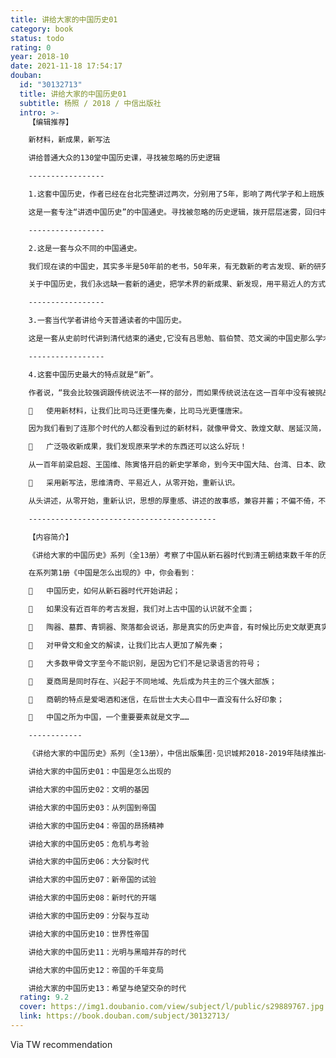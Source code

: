 ```yaml
---
title: 讲给大家的中国历史01
category: book
status: todo
rating: 0
year: 2018-10
date: 2021-11-18 17:54:17
douban:
  id: "30132713"
  title: 讲给大家的中国历史01
  subtitle: 杨照 / 2018 / 中信出版社
  intro: >-
    【编辑推荐】

    新材料，新成果，新写法

    讲给普通大众的130堂中国历史课，寻找被忽略的历史逻辑

    -----------------

    1.这套中国历史，作者已经在台北完整讲过两次，分别用了5年，影响了两代学子和上班族；作者又用了5年时间整理成文字，讲透几千年中国历史的演进。

    这是一套专注“讲透中国历史”的中国通史。寻找被忽略的历史逻辑，拨开层层迷雾，回归中国历史的常识，历史不只是帝王将相和英雄人物，也不只是刀光剑影和王朝更替，还有更多令人惊叹的历史运作逻辑和丰富的细节。

    -----------------

    2.这是一套与众不同的中国通史。

    我们现在读的中国史，其实多半是50年前的老书，50年来，有无数新的考古发现、新的研究成果，却被束之高阁，我们一点都不知道。

    关于中国历史，我们永远缺一套新的通史，把学术界的新成果、新发现，用平易近人的方式讲给大家。活在今天，我们要读今天的人，用今天的新视角写的中国历史。

    -----------------

    3.一套当代学者讲给今天普通读者的中国历史。

    这是一套从史前时代讲到清代结束的通史,它没有吕思勉、翦伯赞、范文澜的中国史那么学术，也没有《明朝那些事儿》《半小时漫画中国史》那么戏说；这套中国史用既正儿八经、又简洁愉悦地方式，讲出了干货满满的新知识、新见解，就像《秦谜》《历史的温度》那样讲述有情感、有思想的历史。

    -----------------

    4.这套中国历史最大的特点就是“新”。

    作者说，“我会比较强调跟传统说法不一样的部分，而如果传统说法在这一百年中没有被挑战或被推翻，我就不讲了”。它吸收了专家学者的严肃认真，却没有学院的刻板僵硬;它采用了轻松幽默的讲解方法，却不是没有节操的搞笑和插科打诨;它主要不是讲哪一年发生了哪件事，也不是繁琐考证一个新历史知识，而是告诉我们历史演进的脉络，寻找历史运作的逻辑，启发我们新的认知。

    	使用新材料，让我们比司马迁更懂先秦，比司马光更懂唐宋。

    因为我们看到了连那个时代的人都没看到过的新材料，就像甲骨文、敦煌文献、居延汉简，还有马王堆的帛书。

    	广泛吸收新成果，我们发现原来学术的东西还可以这么好玩！

    从一百年前梁启超、王国维、陈寅恪开启的新史学革命，到今天中国大陆、台湾、日本、欧美汉学界的新成果。

    	采用新写法，思维清奇、平易近人，从零开始，重新认识。

    从头讲述，从零开始，重新认识，思想的厚重感、讲述的故事感，兼容并蓄；不偏不倚，不薄不厚，不深不浅，历史的现场感、破案的畅快感，应有尽有。

    ------------------------------------------

    【内容简介】

    《讲给大家的中国历史》系列（全13册）考察了中国从新石器时代到清王朝结束数千年的历史轨迹，充分运用近百年历史学和考古学的丰硕成果，以广泛的社会结构、社会思潮、文学艺术、百姓生活为切入点，将那些被搁置在学术象牙塔的新知识、新方法一一呈现给普通读者。

    在系列第1册《中国是怎么出现的》中，你会看到：

    	中国历史，如何从新石器时代开始讲起；

    	如果没有近百年的考古发掘，我们对上古中国的认识就不全面；

    	陶器、墓葬、青铜器、聚落都会说话，那是真实的历史声音，有时候比历史文献更真实；

    	对甲骨文和金文的解读，让我们比古人更加了解先秦；

    	大多数甲骨文字至今不能识别，是因为它们不是记录语言的符号；

    	夏商周是同时存在、兴起于不同地域、先后成为共主的三个强大部族；

    	商朝的特点是爱喝酒和迷信，在后世士大夫心目中一直没有什么好印象；

    	中国之所为中国，一个重要要素就是文字……

    ------------

    《讲给大家的中国历史》系列（全13册），中信出版集团·见识城邦2018-2019年陆续推出——

    讲给大家的中国历史01：中国是怎么出现的

    讲给大家的中国历史02：文明的基因

    讲给大家的中国历史03：从列国到帝国

    讲给大家的中国历史04：帝国的昂扬精神

    讲给大家的中国历史05：危机与考验

    讲给大家的中国历史06：大分裂时代

    讲给大家的中国历史07：新帝国的试验

    讲给大家的中国历史08：新时代的开端

    讲给大家的中国历史09：分裂与互动

    讲给大家的中国历史10：世界性帝国

    讲给大家的中国历史11：光明与黑暗并存的时代

    讲给大家的中国历史12：帝国的千年变局

    讲给大家的中国历史13：希望与绝望交杂的时代
  rating: 9.2
  cover: https://img1.doubanio.com/view/subject/l/public/s29889767.jpg
  link: https://book.douban.com/subject/30132713/
---
```


Via TW recommendation 
